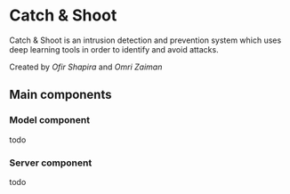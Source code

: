 # Catch & Shoot
Catch & Shoot is an intrusion detection and prevention system which uses deep learning tools in order to identify and avoid attacks. 

Created by *Ofir Shapira* and *Omri Zaiman*

## Main components

### Model component
todo

### Server component
todo
